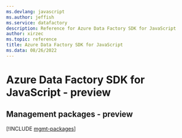 ```yaml
---
ms.devlang: javascript
ms.author: jeffish
ms.service: datafactory
description: Reference for Azure Data Factory SDK for JavaScript
author: xirzec
ms.topic: reference
title: Azure Data Factory SDK for JavaScript
ms.data: 08/26/2022
---
```

# Azure Data Factory SDK for JavaScript - preview

## Management packages - preview
[!INCLUDE [mgmt-packages](data-factory-mgmt-index.md)]